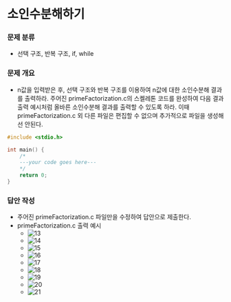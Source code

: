 # 소인수분해하기
### 문제 분류
* 선택 구조, 반복 구조, if, while

### 문제 개요
* n값을 입력받은 후, 선택 구조와 반복 구조를 이용하여 n값에 대한 소인수분해 결과를 출력하라. 주어진 primeFactorization.c의 스켈레톤 코드를 완성하여 다음 결과 출력 예시처럼 올바른 소인수분해 결과를 출력할 수 있도록 하라. 이때 primeFactorization.c 외 다른 파일은 편집할 수 없으며 추가적으로 파일을 생성해선 안된다.

```C
#include <stdio.h>

int main() {
	/*
    ---your code goes here---
    */
    return 0;
}
```

### 답안 작성
* 주어진 primeFactorization.c 파일만을 수정하여 답안으로 제출한다.
* primeFactorization.c 출력 예시
    * ![13](https://user-images.githubusercontent.com/56226889/208786267-091abe63-dda3-4a44-b31f-53e740598185.png)
    * ![14](https://user-images.githubusercontent.com/56226889/208786270-b96bdf1a-49cb-4102-b2c2-ea6ef300e2c8.png)
    * ![15](https://user-images.githubusercontent.com/56226889/208786272-0c1549e0-5078-412d-bd09-288eb329c703.png)
    * ![16](https://user-images.githubusercontent.com/56226889/208786274-0756f517-3e5c-4b1b-9b0a-8bbeffd91b0a.png)
    * ![17](https://user-images.githubusercontent.com/56226889/208786276-8c0fefeb-16a2-44cf-8199-75eb5f8f34da.png)
    * ![18](https://user-images.githubusercontent.com/56226889/208786279-b11a2cd6-21f1-427a-9b83-38ebde01b783.png)
    * ![19](https://user-images.githubusercontent.com/56226889/208786281-ed951f65-8eec-4b0a-832e-a6a2bb1a73ea.png)
    * ![20](https://user-images.githubusercontent.com/56226889/208786286-219ef06c-4e25-4e03-853b-4352ecc126b8.png)
    * ![21](https://user-images.githubusercontent.com/56226889/208786288-73aa1314-c7a4-459c-b457-707550940a51.png)